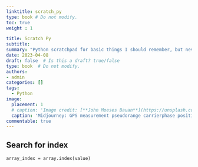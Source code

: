 ```yaml
---
linktitle: scratch_py
type: book # Do not modify.
toc: true
weight : 1

title: Scratch Py
subtitle:
summary: "Python scratchpad for basic things I should remember, but never will."
date: 2023-04-08
draft: false  # Is this a draft? true/false
type: book  # Do not modify.
authors:
- admin
categories: []
tags:
  - Python
image:
  placement: 1
  # caption: 'Image credit: [**John Moeses Bauan**](https://unsplash.com/photos/OGZtQF8iC0g)'
  caption: 'Midjourney: GPS measurement pseudorange carrierphase position'
commentable: true
---
```


## Search for index

```
array_index = array.index(value)
```
